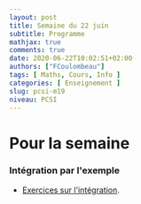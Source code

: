 ```yaml
---
layout: post
title: Semaine du 22 juin
subtitle: Programme
mathjax: true
comments: true
date: 2020-06-22T10:02:51+02:00
authors: ["FCoulombeau"]
tags: [ Maths, Cours, Info ]
categories: [ Enseignement ]
slug: pcsi-m19
niveau: PCSI
---
```


# Pour la semaine
### Intégration par l'exemple

- [Exercices sur l'intégration](https://fcoulombeau.github.io/cours/PCSI-Cours-22062020.pdf). 